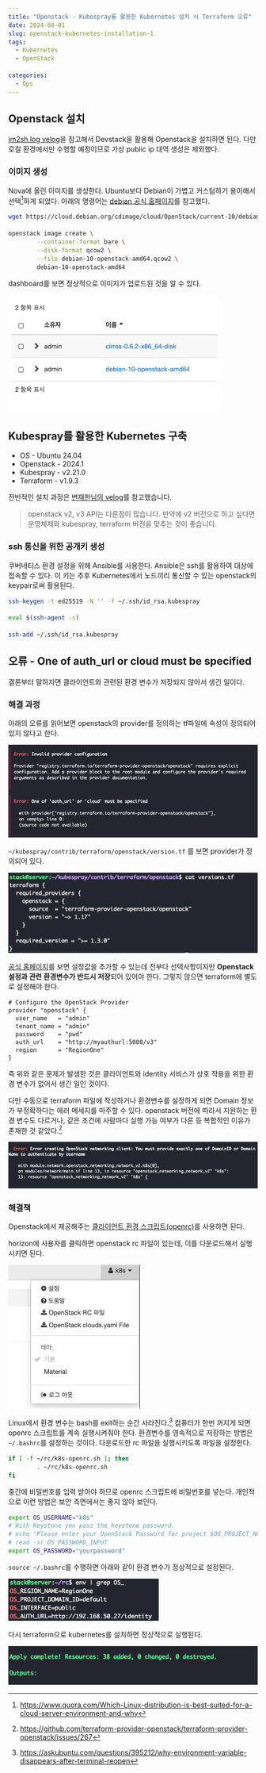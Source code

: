 ```yaml
---
title: "Openstack - Kubespray를 활용한 Kubernetes 설치 시 Terraform 오류"
date: 2024-08-01
slug: openstack-kubernetes-installation-1
tags:
  - Kubernetes
  - OpenStack

categories:
  - Ops
---
```


## Openstack 설치

[im2sh.log velog](https://velog.io/@im2sh/Ubuntu-22.04%EC%97%90%EC%84%9C-Devstack-%EC%84%A4%EC%B9%98)을 참고해서 Devstack을 활용해 Openstack을 설치하면 된다. 다만 로컬 환경에서만 수행할 예정이므로 가상 public ip 대역 생성은 제외했다.

### 이미지 생성

Nova에 올린 이미지를 생성한다. Ubuntu보다 Debian이 가볍고 커스텀하기 용이해서 선택[^1]하게 되었다.
아래의 명령어는 [debian 공식 홈페이지](https://cloud.debian.org/cdimage/cloud/OpenStack/current-10/)를 참고했다.

```bash
wget https://cloud.debian.org/cdimage/cloud/OpenStack/current-10/debian-10-openstack-amd64.qcow2

openstack image create \
        --container-format bare \
        --disk-format qcow2 \
        --file debian-10-openstack-amd64.qcow2 \
        debian-10-openstack-amd64
```

dashboard를 보면 정상적으로 이미지가 업로드된 것을 알 수 있다.

![horizon에서 확인한 이미지](img1.png)

## Kubespray를 활용한 Kubernetes 구축

- OS - Ubuntu 24.04
- Openstack - 2024.1
- Kubespray - v2.21.0
- Terraform - v1.9.3

전반적인 설치 과정은 [변재한님의 velog](https://velog.io/@jaehan/Openstack-%EA%B8%B0%EB%B0%98-Kubernets-%EA%B5%AC%EC%B6%95-with-Kubespray)를 참고했습니다.

> openstack v2, v3 API는 다른점이 많습니다. 만약에 v2 버전으로 하고 싶다면 운영체제와 kubespray, terraform 버전을 맞추는 것이 좋습니다.

### ssh 통신을 위한 공개키 생성

쿠버네티스 환경 설정을 위해 Ansible를 사용한다. Ansible은 ssh를 활용하여 대상에 접속할 수 있다. 이 키는 추후 Kubernetes에서 노드끼리 통신할 수 있는 openstack의 keypair로써 활용된다.

```bash
ssh-keygen -t ed25519 -N '' -f ~/.ssh/id_rsa.kubespray

eval $(ssh-agent -s)

ssh-add ~/.ssh/id_rsa.kubespray
```

## 오류 - One of auth_url or cloud must be specified

결론부터 말하자면 클라이언트와 관련된 환경 변수가 저장되지 않아서 생긴 일이다.

### 해결 과정

아래의 오류를 읽어보면 openstack의 provider를 정의하는 tf파일에 속성이 정의되어 있지 않다고 한다.

![kubernetes 설치 시 발생하는 오류](img2.png)

`~/kubespray/contrib/terraform/openstack/version.tf` 를 보면 provider가 정의되어 있다.

![~/kubespray/contrib/terraform/openstack/version.tf](img4.png)

[공식 홈페이지](https://registry.terraform.io/providers/terraform-provider-openstack/openstack/1.54.1/docs)를 보면 설정값을 추가할 수 있는데 전부다 선택사항이지만 **Openstack 설정과 관련 환경변수가 반드시 저장**되어 있어야 한다. 그렇지 않으면 terraform에 별도로 설정해야 한다.

```hcl
# Configure the OpenStack Provider
provider "openstack" {
  user_name   = "admin"
  tenant_name = "admin"
  password    = "pwd"
  auth_url    = "http://myauthurl:5000/v3"
  region      = "RegionOne"
}
```

즉 위와 같은 문제가 발생한 것은 클라이언트와 identity 서비스가 상호 작용을 위한 환경 변수가 없어서 생긴 일인 것이다.

다만 수동으로 terraform 파일에 작성하거나 환경변수를 설정하게 되면 Domain 정보가 부정확하다는 에러 메세지를 마주할 수 있다. openstack 버전에 따라서 지원하는 환경 변수도 다르거나, 같은 조건에 사람마다 실행 가능 여부가 다른 등 복합적인 이유가 존재한 것 같았다.[^2]

![Invalid DomainID 오류](img3.png)

### 해결책

Openstack에서 제공해주는 [클라이언트 환경 스크립트(openrc)](https://docs.openstack.org/liberty/ko_KR/install-guide-obs/keystone-openrc.html)를 사용하면 된다.

horizon에 사용자를 클릭하면 openstack rc 파일이 있는데, 이를 다운로드해서 실행시키면 된다.

![horizon에서 다운로드 가능한 OpenStack RC 파일](img5.png)

Linux에서 환경 변수는 bash를 exit하는 순간 사라진다.[^3] 컴퓨터가 한번 꺼지게 되면 openrc 스크립트를 계속 실행시켜줘야 한다.
환경변수를 영속적으로 저장하는 방법은 `~/.bashrc`를 설정하는 것이다. 다운로드한 rc 파일을 실행시키도록 파일을 설정한다.

```bash
if [ -f ~/rc/k8s-openrc.sh ]; then
        . ~/rc/k8s-openrc.sh
fi
```

중간에 비밀번호를 입력 받아야 하므로 openrc 스크립트에 비밀번호를 넣는다. 개인적으로 이런 방법은 보안 측면에서는 좋지 않아 보인다.

```sh
export OS_USERNAME="k8s"
# With Keystone you pass the keystone password.
# echo "Please enter your OpenStack Password for project $OS_PROJECT_NAME as user $OS_USERNAME: "
# read -sr OS_PASSWORD_INPUT
export OS_PASSWORD="yourpassword"
```

`source ~/.bashrc`를 수행하면 아래와 같이 환경 변수가 정상적으로 설정된다.

![환경 변수 확인](img6.png)

다시 terraform으로 kubernetes를 설치하면 정상적으로 실행된다.

![배포 완료](img7.png)

[^1]: https://www.quora.com/Which-Linux-distribution-is-best-suited-for-a-cloud-server-environment-and-why
[^2]: https://github.com/terraform-provider-openstack/terraform-provider-openstack/issues/267
[^3]: https://askubuntu.com/questions/395212/why-environment-variable-disappears-after-terminal-reopen
